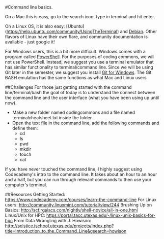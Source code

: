 #Command line basics.

On a Mac this is easy, go to the search icon, type in terminal and hit enter.

On a Linux OS, it is also easy: [Ubuntu] (https://help.ubuntu.com/community/UsingTheTerminal) and [Debian](https://wiki.debian.org/Console). Other flavors of Linux have their own flare, and community documentation is available - just google it!  

For Windows users, this is a bit more difficult.  Windows comes with a program called [PowerShell](https://technet.microsoft.com/en-us/scriptcenter/dd742419.aspx). For the purposes of coding commons, we will not use PowerShell. Instead, we suggest you use a terminal emulator that has similar functionality to terminal/command line. Since we will be using Git later in the semester, we suggest you install [Git for Windows](https://git-for-windows.github.io/index.html). The Git BASH emulation has the same functions as what Mac and Linux users  

##Challenges
For those just getting started with the command line/terminal/bash the goal of today is to understand the connect between the command line and the user interface (what you have been using up until now).

  * Make a new folder named codingcommons and a file named terminalcheatsheet.txt inside the folder  
  * Open the text file in the command line, add the following commands and define them:
    * cd
    * ls
    * pwd
    * mkdir
    * touch
    * cat

If you have never touched the command line, I highly suggest using Codecademy's intro to the command line. It takes about an hour to an hour and a half, but you can run through relevant commands to then use your computer's terminal.

##Resources
Getting Started: https://www.codecademy.com/courses/learn-the-command-line
For Linux users: http://community.linuxmint.com/tutorial/view/244
Brushing Up on Basics: http://scf.rgaiacs.com/nightly/shell-novice/all-in-one.html
Linux/Unix for HPC: https://portal.tacc.utexas.edu/-/linux-unix-basics-for-hpc
From Data Wrangling with J. Howison: http://solstice.ischool.utexas.edu/projects/index.php?title=Introduction_to_the_Command_Line&gsearch=howison
